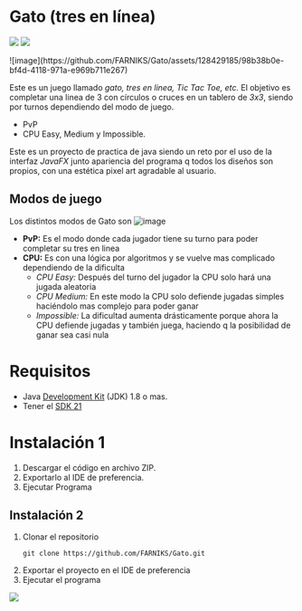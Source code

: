 #  Gato (tres en línea) 
<p align="left">
   <img src="https://img.shields.io/badge/VERSI%C3%93N-V1.0-rgb(15%2C128%2C193)">
   <img src="https://img.shields.io/badge/ESTADO-FINALIZADO-brightgreen">
   
</p>
![image](https://github.com/FARNIKS/Gato/assets/128429185/98b38b0e-bf4d-4118-971a-e969b711e267)

Este es un juego llamado *gato, tres en linea, Tic Tac Toe, etc.* El objetivo es completar una linea de 3 con círculos o cruces en un tablero de *3x3*, siendo por turnos dependiendo del modo de juego.
- PvP
- CPU Easy, Medium y Impossible. 

Este es un proyecto de practica de java siendo un reto por el uso de la interfaz *JavaFX* junto apariencia del programa q todos los diseños son propios, con una estética pixel art agradable al usuario. 

## Modos de juego 
Los distintos modos de Gato son 
![image](https://github.com/FARNIKS/Gato/assets/128429185/cdf5b8ce-5c27-4702-94e3-888daf020def)

- **PvP:** Es el modo donde cada jugador tiene su turno para poder completar su tres en linea
- **CPU:** Es con una lógica por algoritmos y se vuelve mas complicado dependiendo de la dificulta
	- *CPU Easy:* Después del turno del jugador la CPU solo hará una jugada aleatoria
	- *CPU Medium:* En este modo la CPU solo defiende jugadas simples haciéndolo mas complejo para poder ganar
	- *Impossible:*  La dificultad aumenta drásticamente porque ahora la CPU defiende jugadas y también juega, haciendo q la posibilidad de ganar sea casi nula 

# Requisitos
- Java [Development Kit](https://www.java.com/es/download/ie_manual.jsp)  (JDK) 1.8 o mas.
- Tener el [SDK 21](https://download.oracle.com/java/21/latest/jdk-21_windows-x64_bin.exe)

# Instalación 1

1. Descargar el código en archivo ZIP.
2. Exportarlo al IDE de preferencia.
3. Ejecutar Programa

## [](https://github.com/FARNIKS/Conversor-Alura/blob/main/README.md#instalaci%C3%B3n-2)Instalación 2

1. Clonar el repositorio
    ```shell
    git clone https://github.com/FARNIKS/Gato.git
    ```
2. Exportar el proyecto en el IDE de preferencia
3. Ejecutar el programa

[![](https://camo.githubusercontent.com/29ba59dbf61686238096822c7de916a9b41c40bf362b70e7f2c609551ce8f656/68747470733a2f2f696d672e736869656c64732e696f2f62616467652f6c696e6b6564696e2d2532333030373742352e7376673f7374796c653d666f722d7468652d6261646765266c6f676f3d6c696e6b6564696e266c6f676f436f6c6f723d7768697465)](https://www.linkedin.com/in/miguel-jimenez-b34899264/)

